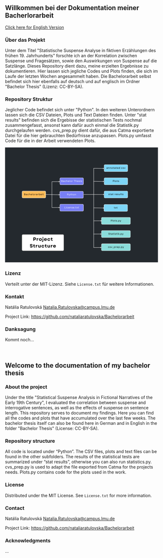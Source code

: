 ## Willkommen bei der Dokumentation meiner Bacherlorarbeit

<p align="left"><a href="#readme-english">Click here for English Version</a></p>

### Über das Projekt
Unter dem Titel "Statistische Suspense Analyse in fiktiven Erzählungen des frühen 19. Jahrhunderts" forschte ich an der Korrelation zwischen Suspense und Fragesätzen, sowie den Auswirkungen von Suspense auf die Satzlänge.
Dieses Repository dient dazu, meine erzielten Ergebnisse zu dokumentieren. Hier lassen sich jegliche Codes und Plots finden, die sich im Laufe der letzten Wochen angesammelt haben.
Die Bachelorarbeit selbst befindet sich hier ebenfalls auf deutsch und auf englisch im Ordner "Bachelor Thesis" (Lizenz: CC-BY-SA). 

### Repository Struktur
Jeglicher Code befindet sich unter "Python". In den weiteren Unterordnern lassen sich die CSV Dateien, Plots und Text Dateien finden.
Unter "stat results" befinden sich die Ergebisse der statistischen Tests nochmal zusammengefasst, ansonst kann dafür auch einmal die Statistik.py durchgelaufen werden.
cvs_prep.py dient dafür, die aus Catma exportierte Datei für die hier gebrauchten Bedürfnisse anzupassen. Plots.py umfasst Code für die in der Arbeit verwendeten Plots.

![Dateistruktur](Python/Plots/flowchart%20project.png)

### Lizenz
Verteilt unter der MIT-Lizenz. Siehe `License.txt` für weitere Informationen.

### Kontakt
Natália Ratulovská
Natalia.Ratulovska@campus.lmu.de

Project Link: https://github.com/nataliaratulovska/Bachelorarbeit

### Danksagung
Kommt noch...
\
\
\
<a name="readme-english"></a>
## Welcome to the documentation of my bachelor thesis


### About the project
Under the title "Statistical Suspense Analysis in Fictional Narratives of the Early 19th Century", I evaluated the correlation between suspense and interrogative sentences, as well as the effects of suspense on sentence length.
This repository serves to document my findings. Here you can find all the codes and plots that have accumulated over the last few weeks.
The bachelor thesis itself can also be found here in German and in English in the folder "Bachelor Thesis" (License: CC-BY-SA). 

### Repository structure
All code is located under “Python”. The CSV files, plots and text files can be found in the other subfolders. The results of the statistical tests are summarized under “stat results”, otherwise you can also run statistics.py. cvs_prep.py is used to adapt the file exported from Catma for the projects needs. Plots.py contains code for the plots used in the work.

### License
Distributed under the MIT License. See `License.txt` for more information.

### Contact
Natália Ratulovská
Natalia.Ratulovska@campus.lmu.de

Project Link: https://github.com/nataliaratulovska/Bachelorarbeit

### Acknowledgments
...
